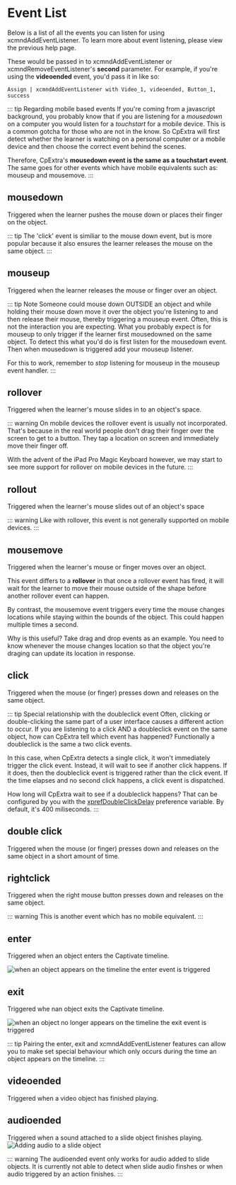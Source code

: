 # Event List
Below is a list of all the events you can listen for using xcmndAddEventListener. To learn more about event listening, please view the previous help page.

These would be passed in to xcmndAddEventListener or xcmndRemoveEventListener's **second** parameter. For example, if you're using the **videoended** event, you'd pass it in like so:

```
Assign | xcmndAddEventListener with Video_1, videoended, Button_1, success
```

::: tip Regarding mobile based events
If you're coming from a javascript background, you probably know that if you are listening for a *mousedown* on a computer you would listen for a *touchstart* for a mobile device. This is a common gotcha for those who are not in the know. So CpExtra will first detect whether the learner is watching on a personal computer or a mobile device and then choose the correct event behind the scenes.

Therefore, CpExtra's **mousedown event is the same as a touchstart event**. The same goes for other events which have mobile equivalents such as: mouseup and mousemove.
:::

## mousedown
Triggered when the learner pushes the mouse down or places their finger on the object.

::: tip
The 'click' event is similiar to the mouse down event, but is more popular because it also ensures the learner releases the mouse on the same object.
:::


## mouseup
Triggered when the learner releases the mouse or finger over an object.

::: tip Note
Someone could mouse down OUTSIDE an object and while holding their mouse down move it over the object you're listening to and then release their mouse, thereby triggering a mouseup event. Often, this is not the interaction you are expecting. What you probably expect is for mouseup to only trigger if the learner first mousedowned on the same object. To detect this what you'd do is first listen for the mousedown event. Then when mousedown is triggered add your mouseup listener.

For this to work, remember to *stop* listening for mouseup in the mouseup event handler.
:::

## rollover
Triggered when the learner's mouse slides in to an object's space.

::: warning
On mobile devices the rollover event is usually not incorporated. That's because in the real world people don't drag their finger over the screen to get to a button. They tap a location on screen and immediately move their finger off.

With the advent of the iPad Pro Magic Keyboard however, we may start to see more support for rollover on mobile devices in the future.
:::

## rollout
Triggered when the learner's mouse slides out of an object's space

::: warning
Like with rollover, this event is not generally supported on mobile devices.
:::

## mousemove
Triggered when the learner's mouse or finger moves over an object. 

This event differs to a **rollover** in that once a rollover event has fired, it will wait for the learner to move their mouse outside of the shape before another rollover event can happen.

By contrast, the mousemove event triggers every time the mouse changes locations while staying within the bounds of the object. This could happen multiple times a second.

Why is this useful? Take drag and drop events as an example. You need to know whenever the mouse changes location so that the object you're draging can update its location in response.

## click
Triggered when the mouse (or finger) presses down and releases on the same object. 

::: tip Special relationship with the doubleclick event
Often, clicking or double-clicking the same part of a user interface causes a different action to occur. If you are listening to a click AND a doubleclick event on the same object, how can CpExtra tell which event has happened? Functionally a doubleclick is the same a two click events.

In this case, when CpExtra detects a single click, it won't immediately trigger the click event. Instead, it will wait to see if another click happens. If it does, then the doubleclick event is triggered rather than the click event. If the time elapses and no second click happens, a click event is dispatched.

How long will CpExtra wait to see if a doubleclick happens? That can be configured by you with the [xprefDoubleClickDelay](../../variables/preference.html#xprefdoubleclickdelay) preference variable. By default, it's 400 miliseconds.
:::


## double click
Triggered when the mouse (or finger) presses down and releases on the same object in a short amount of time.

## rightclick
Triggered when the right mouse button presses down and releases on the same object.

::: warning
This is another event which has no mobile equivalent.
:::

## enter
Triggered when an object enters the Captivate timeline.

<img :src="$withBase('/img/event-enter.png')" alt="when an object appears on the timeline the enter event is triggered">

## exit
Triggered whe nan object exits the Captivate timeline.

<img :src="$withBase('/img/event-exit.png')" alt="when an object no longer appears on the timeline the exit event is triggered">

::: tip
Pairing the enter, exit and xcmndAddEventListener features can allow you to make set special behaviour which only occurs during the time an object appears on the timeline.
:::

## videoended
Triggered when a video object has finished playing.

## audioended
Triggered when a sound attached to a slide object finishes playing.
<img :src="$withBase('/img/add-audio.png')" alt="Adding audio to a slide object">

::: warning
The audioended event only works for audio added to slide objects. It is currently not able to detect when slide audio finshes or when audio triggered by an action finishes.
:::


